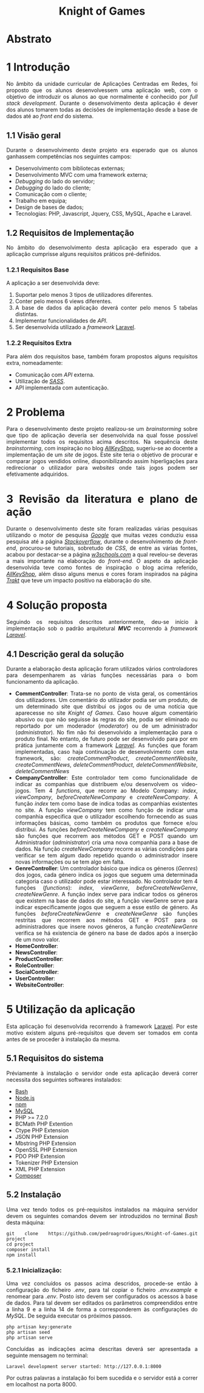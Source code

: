 <div align='justify'>
<div align='center'>

# Knight of Games

</div>

# Abstrato

# 1 Introdução
No âmbito da unidade curricular de Aplicações Centradas em Redes, foi proposto que os alunos desenvolvessem uma aplicação web, com o objetivo de introduzir os alunos ao que normalmente é conhecido por _full stack development_. Durante o desenvolvimento desta aplicação é dever dos alunos tomarem todas as decisões de implementação desde a base de dados até ao _front end_ do sistema. 

## 1.1 Visão geral
Durante o desenvolvimento deste projeto era esperado que os alunos ganhassem competências nos seguintes campos:
 - Desenvolvimento com bibliotecas externas;
 - Desenvolvimento MVC com uma framework externa;
 - _Debugging_ do lado do servidor;
 - _Debugging_ do lado do cliente;
 - Comunicação com o cliente;
 - Trabalho em equipa;
 - Design de bases de dados;
 - Tecnologias: PHP, Javascript, Jquery, CSS, MySQL, Apache e Laravel.

## 1.2 Requisitos de Implementação
No âmbito do desenvolvimento desta aplicação era esperado que a aplicação cumprisse alguns requisitos práticos pré-definidos.

### 1.2.1 Requisitos Base

A aplicação a ser desenvolvida deve:
1. Suportar pelo menos 3 tipos de utilizadores diferentes.
2. Conter pelo menos 6 views diferentes.
3. A base de dados da aplicação deverá conter pelo menos 5 tabelas distintas.
4. Implementar funcionalidades de _API_.
5. Ser desenvolvida utilizado a _framework_ [Laravel](https://www.laravel.com).

### 1.2.2 Requisitos Extra
Para além dos requisitos base, também foram propostos alguns requisitos extra, nomeadamente: 
- Comunicação com _API_ externa.
- Utilização de [_SASS_](https://sass-lang.com/).
- API implementada com autenticação.
  
# 2 Problema
Para o desenvolvimento deste projeto realizou-se um _brainstorming_ sobre que tipo de aplicação deveria ser desenvolvida na qual fosse possível implementar todos os requisitos acima descritos.
Na sequência deste _brainstorming_, com inspiração no blog [_AllKeyShop_](https://allkeyshop.com), sugeriu-se ao docente a implementação de um _site_ de jogos. Este site teria o objetivo de procurar e comparar jogos vendidos online, disponibilizando assim hiperligações para redirecionar o utilizador para _websites_ onde tais jogos podem ser efetivamente adquiridos.

# 3 Revisão da literatura e plano de ação
Durante o desenvolvimento deste site foram realizadas várias pesquisas utilizando o motor de pesquisa [_Google_](https://www.google.com) que muitas vezes conduziu essa pesquisa até a página [_Stackoverflow_](https://stackoverflow.com/), durante o desenvolvimento de _front-end_, procurou-se tutoriais, sobretudo de _CSS_, de entre as várias fontes, acabou por destacar-se a página [_w3schools.com_](https://www.w3schools.com/) a qual revelou-se deveras a mais importante na elaboração do _front-end_. O aspeto da aplicação desenvolvida teve como fontes de inspiração o blog acima referido, [_AllKeyShop_](https://allkeyshop.com), além disso alguns menus e cores foram inspirados na página [_Trakt_](https://trakt.tv) que teve um impacto positivo na elaboração do site.

# 4 Solução proposta
Seguindo os requisitos descritos anteriormente, deu-se início à implementação sob o padrão arquitetural ___MVC___ recorrendo à _framework_ [_Laravel_](https://laravel.com/).

## 4.1 Descrição geral da solução
Durante a elaboração desta aplicação foram utilizados vários controladores para desempenharem as várias funções necessárias para o bom funcionamento da aplicação.
- __CommentController__:
Trata-se no ponto de vista geral, os comentários dos utilizadores. Um comentário do utilizador podia ser um produto, de um determinado site que distribui os jogos ou de uma notícia que aparecesse no site _Knight of Games_. Caso houve algum comentário abusivo ou que não seguisse às regras do site, podia ser eliminado ou reportado por um moderador (_moderator_) ou de um administrador (_administrator_). No fim não foi desenvolvido a implementação para o produto final. No entanto, de futuro pode ser desenvolvido para por em prática juntamente com a framework [_Laravel_](https://laravel.com/). As funções que foram implementadas, caso haja continuação de desenvolvimento com esta framework, são: _createCommentProduct_, _createCommentWebsite_, _createCommentNews_, _deleteCommentProduct_, _deleteCommentWebsite_, _deleteCommentNews_ 
- __CompanyController__:
Este controlador tem como funcionalidade de indicar as companhias que distribuem e/ou desenvolvem os video-jogos. Tem 4 _functions_, que recorre ao Modelo Company: _index_, _viewCompany_, _beforeCreateNewCompany_ e _createNewCompany_. A função _index_ tem como base de indica todas as companhias existentes no site. A função _viewCompany_ tem como função de indicar uma companhia especifica que o utilizador escolhendo fornecendo as suas informações básicas, como também os produtos que fornece e/ou distribui. As funções _beforeCreateNewCompany_ e _createNewCompany_ são funções que recorrem aos métodos GET e POST quando um Administrador (_administrator_) cria uma nova companhia para a base de dados. Na função _createNewCompany_ recorre as várias condições para verificar se tem algum dado repetido quando o administrador insere novas informações ou se tem algo em falta.   
- __GenreController__:
Um controlador básico que indica os géneros (_Genres_) dos jogos, cada género indica os jogos que seguem uma determinada categoria caso o utilizador pode estar interessado. No controlador tem 4 funções (_functions_): _index_, _viewGenre_, _beforeCreateNewGenre_, _createNewGenre_. A função index serve para indicar todos os géneros que existem na base de dados do site, a função viewGenre serve para indicar especificamente jogos que seguem a esse estilo de género. As funções _beforeCreateNewGenre_ e _createNewGenre_ são funções restritas que recorrem aos métodos GET e POST para os administradores que insere novos géneros, a função _createNewGenre_ verifica se há existencia de género na base de dados após a inserção de um novo valor.
- __HomeController__:
- __NewsController__:
- __ProductController__:
- __RoleController__:
- __SocialController__:
- __UserController__:
- __WebsiteController__:
 
# 5 Utilização da aplicação
Esta aplicação foi desenvolvida recorrendo à framework [Laravel](https://www.laravel.com). Por este motivo existem alguns pré-requisitos que devem ser tomados em conta antes de se proceder à instalação da mesma.

## 5.1 Requisitos do sistema
Préviamente à instalação o servidor onde esta aplicação deverá correr necessita dos seguintes softwares instalados:
- [Bash](https://www.gnu.org/software/bash/)
- [Node.js](https://nodejs.org/en/)
- [npm](https://www.npmjs.com/)
- [MySQL](https://www.mysql.com/)
- PHP >= 7.2.0
- BCMath PHP Extention
- Ctype PHP Extension
- JSON PHP Extension
- Mbstring PHP Extension
- OpenSSL PHP Extension
- PDO PHP Extension
- Tokenizer PHP Extension
- XML PHP Extension
- [Composer](https://getcomposer.org/)

## 5.2 Instalação
Uma vez tendo todos os pré-requisitos instalados na máquina servidor devem os seguintes comandos devem ser introduzidos no terminal _Bash_ desta máquina: 

	git clone https://github.com/pedroagrodrigues/Knight-of-Games.git project
    cd project
    composer install
    npm install
	
    

### 5.2.1 Inicialização:
Uma vez concluídos os passos acima descridos, procede-se então à configuração do ficheiro _.env_, para tal copiar o ficheiro _.env.example_ e renomear para _.env_. Posto isto devem ser configurados os acessos à base de dados. Para tal devem ser editados os parâmetros compreendidos entre a linha 9 e a linha 14 de forma a corresponderem às configurações do _MySQL_. De seguida executar os próximos passos.

    php artisan key:generate
    php artisan seed
    php artisan serve

Concluídas as indicações acima descritas deverá ser apresentada a seguinte mensagem no terminal:

    Laravel development server started: http://127.0.0.1:8000

Por outras palavras a instalação foi bem sucedida e o servidor está a correr em localhost na porta 8000.

</div>